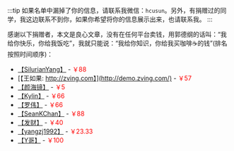 :::tip
如果名单中漏掉了你的信息，请联系我微信：`hcusun`。另外，有捐赠过的同学，我这边联系不到你，如果你希望将你的信息展示出来，也请联系我。
:::

感谢以下捐赠者，本文是良心文章，没有在任何平台卖钱，用郭德纲的话叫：“我给你快乐，你给我饭吃”，我就只能说：“我给你知识，你给我买咖啡☕️的钱”(排名按照时间顺序)：

- [【SilurianYang】](https://github.com/SilurianYang) - <span style="color: red;">￥88</span>
- [【王如果: http://zving.com】](http://demo.zving.com/) - <span style="color: red;">￥57</span>
- [【颜海镜】](https://yanhaijing.com/) - <span style="color: red;">￥5</span>
- [【Kylin】](https://github.com/mrKylinZhou) - <span style="color: red;">￥66</span>
- [【罗伟】](supercoder.io) - <span style="color: red;">￥66</span>
- [【SeanKChan】](https://github.com/SeanKChan) - <span style="color: red;">￥88</span>
- [【发财】](https://github.com/IWSR) - <span style="color: red;">￥40</span>
- [【yangzj1992】](https://github.com/yangzj1992) - <span style="color: red;">￥23.33</span>
- [【Y哥】]() - <span style="color: red;">￥100</span>